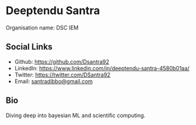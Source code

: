 # Deeptendu Santra

Organisation name: DSC IEM

## Social Links

- Github: https://github.com/Dsantra92
- LinkedIn: https://www.linkedin.com/in/deeptendu-santra-4580b01aa/
- Twitter: https://twitter.com/DSantra92
- Email: santradibbo@gmail.com

## Bio

Diving deep into bayesian ML and scientific computing.
